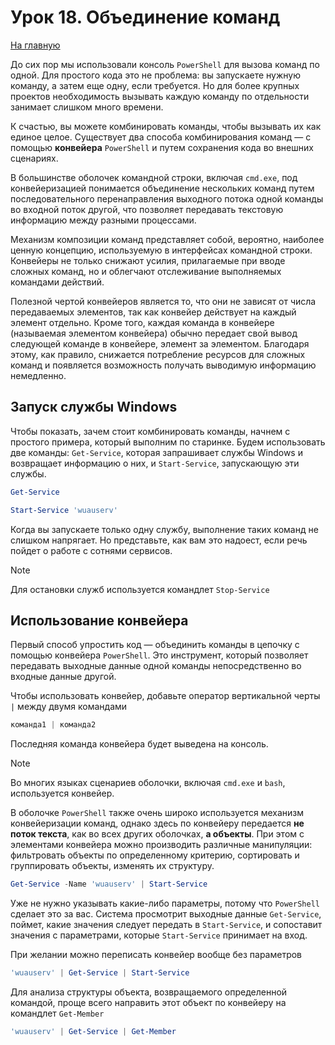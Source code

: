 # Урок 18. Объединение команд

[На главную](/mdk0401.github.io)

До сих пор мы использовали консоль `PowerShell` для вызова команд по одной. Для простого кода это не проблема: вы запускаете нужную команду, а затем еще одну, если требуется. Но для более крупных проектов необходимость вызывать каждую команду по отдельности занимает слишком много времени. 

К счастью, вы можете комбинировать команды, чтобы вызывать их как единое целое. Существует два способа комбинирования команд — с помощью **конвейера** `PowerShell` и путем сохранения кода во внешних сценариях.

В большинстве оболочек командной строки, включая `cmd.exe`, под конвейеризацией понимается объединение нескольких команд путем последовательного перенаправления выходного потока одной команды во входной поток другой, что позволяет передавать текстовую информацию между разными процессами.

Механизм композиции команд представляет собой, вероятно, наиболее ценную концепцию, используемую в интерфейсах командной строки. Конвейеры не только снижают усилия, прилагаемые при вводе сложных команд, но и облегчают отслеживание выполняемых командами действий. 

Полезной чертой конвейеров является то, что они не зависят от числа передаваемых элементов, так как конвейер действует на каждый элемент отдельно. Кроме того, каждая команда в конвейере (называемая элементом конвейера) обычно передает свой вывод следующей команде в конвейере, элемент за элементом. Благодаря этому, как правило, снижается потребление ресурсов для сложных команд и появляется возможность получать выводимую информацию немедленно.

## Запуск службы Windows 
Чтобы показать, зачем стоит комбинировать команды, начнем с простого примера, который выполним по старинке. Будем использовать две команды: `Get-Service`, которая запрашивает службы Windows и возвращает информацию о них, и `Start-Service`, запускающую эти службы.

```powershell
Get-Service
```

```powershell
Start-Service 'wuauserv'
```

Когда вы запускаете только одну службу, выполнение таких команд не слишком напрягает. Но представьте, как вам это надоест, если речь пойдет о работе с сотнями сервисов.

> [!NOTE]
> Для остановки служб используется командлет `Stop-Service`

## Использование конвейера 
Первый способ упростить код — объединить команды в цепочку с помощью конвейера `PowerShell`. Это инструмент, который позволяет передавать выходные данные одной команды непосредственно во входные данные другой. 

Чтобы использовать конвейер, добавьте оператор вертикальной черты `|` между двумя командами

```powershell
команда1 | команда2 
```

Последняя команда конвейера будет выведена на консоль.

> [!NOTE]
>  Во многих языках сценариев оболочки, включая `cmd.exe` и `bash`, используется конвейер.

В оболочке `PowerShell` также очень широко используется механизм конвейеризации команд, однако здесь по конвейеру передается **не поток текста**, как во всех других оболочках, **а объекты**. При этом с элементами конвейера можно производить различные манипуляции: фильтровать объекты по определенному критерию, сортировать и группировать объекты, изменять их структуру.

```powershell
Get-Service -Name 'wuauserv' | Start-Service
```

Уже не нужно указывать какие-либо параметры, потому что `PowerShell` сделает это за вас. Система просмотрит выходные данные `Get-Service`, поймет, какие значения следует передать в `Start-Service`, и сопоставит значения с параметрами, которые `Start-Service` принимает на вход.

При желании можно переписать конвейер вообще без параметров

```powershell
'wuauserv' | Get-Service | Start-Service
```

Для анализа структуры объекта, возвращаемого определенной командой, проще всего направить этот объект по конвейеру на командлет `Get-Member`

```powershell
'wuauserv' | Get-Service | Get-Member
```


